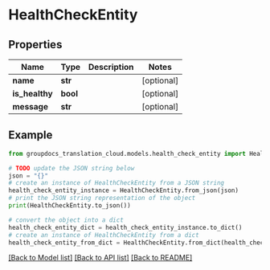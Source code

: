 # HealthCheckEntity


## Properties

Name | Type | Description | Notes
------------ | ------------- | ------------- | -------------
**name** | **str** |  | [optional] 
**is_healthy** | **bool** |  | [optional] 
**message** | **str** |  | [optional] 

## Example

```python
from groupdocs_translation_cloud.models.health_check_entity import HealthCheckEntity

# TODO update the JSON string below
json = "{}"
# create an instance of HealthCheckEntity from a JSON string
health_check_entity_instance = HealthCheckEntity.from_json(json)
# print the JSON string representation of the object
print(HealthCheckEntity.to_json())

# convert the object into a dict
health_check_entity_dict = health_check_entity_instance.to_dict()
# create an instance of HealthCheckEntity from a dict
health_check_entity_from_dict = HealthCheckEntity.from_dict(health_check_entity_dict)
```
[[Back to Model list]](../README.md#documentation-for-models) [[Back to API list]](../README.md#documentation-for-api-endpoints) [[Back to README]](../README.md)


